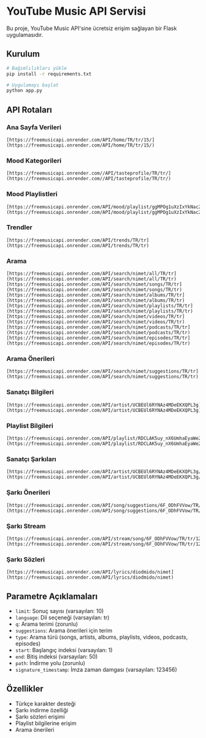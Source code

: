# YouTube Music API Servisi

Bu proje, YouTube Music API'sine ücretsiz erişim sağlayan bir Flask uygulamasıdır.

## Kurulum

```bash
# Bağımlılıkları yükle
pip install -r requirements.txt

# Uygulamayı başlat
python app.py
```

## API Rotaları

### Ana Sayfa Verileri
```
[https://freemusicapi.onrender.com/API/home/TR/tr/15/](https://freemusicapi.onrender.com/API/home/TR/tr/15/)
```

### Mood Kategorileri
```
[https://freemusicapi.onrender.com//API/tasteprofile/TR/tr/](https://freemusicapi.onrender.com//API/tasteprofile/TR/tr/)
```

### Mood Playlistleri
```
[https://freemusicapi.onrender.com/API/mood/playlist/ggMPOg1uXzIxYkNac21YZ2Z0/TR/tr/](https://freemusicapi.onrender.com/API/mood/playlist/ggMPOg1uXzIxYkNac21YZ2Z0/TR/tr/)
```

### Trendler
```
[https://freemusicapi.onrender.com/API/trends/TR/tr](https://freemusicapi.onrender.com/API/trends/TR/tr)
```

### Arama
```
[https://freemusicapi.onrender.com/API/search/nimet/all/TR/tr](https://freemusicapi.onrender.com/API/search/nimet/all/TR/tr)
[https://freemusicapi.onrender.com/API/search/nimet/songs/TR/tr](https://freemusicapi.onrender.com/API/search/nimet/songs/TR/tr)
[https://freemusicapi.onrender.com/API/search/nimet/albums/TR/tr](https://freemusicapi.onrender.com/API/search/nimet/albums/TR/tr)
[https://freemusicapi.onrender.com/API/search/nimet/playlists/TR/tr](https://freemusicapi.onrender.com/API/search/nimet/playlists/TR/tr)
[https://freemusicapi.onrender.com/API/search/nimet/videos/TR/tr](https://freemusicapi.onrender.com/API/search/nimet/videos/TR/tr)
[https://freemusicapi.onrender.com/API/search/nimet/podcasts/TR/tr](https://freemusicapi.onrender.com/API/search/nimet/podcasts/TR/tr)
[https://freemusicapi.onrender.com/API/search/nimet/episodes/TR/tr](https://freemusicapi.onrender.com/API/search/nimet/episodes/TR/tr)

```

### Arama Önerileri
```
[https://freemusicapi.onrender.com/API/search/nimet/suggestions/TR/tr](https://freemusicapi.onrender.com/API/search/nimet/suggestions/TR/tr)
```

### Sanatçı Bilgileri
```
[https://freemusicapi.onrender.com/API/artist/UCBEUl6RYNAz4MDeEKXQPL3g](https://freemusicapi.onrender.com/API/artist/UCBEUl6RYNAz4MDeEKXQPL3g)
```

### Playlist Bilgileri
```
[https://freemusicapi.onrender.com/API/playlist/RDCLAK5uy_nX6UmhaEyaWe200N_vATudKrScwKqiawI/TR/tr](https://freemusicapi.onrender.com/API/playlist/RDCLAK5uy_nX6UmhaEyaWe200N_vATudKrScwKqiawI/TR/tr)
```

### Sanatçı Şarkıları
```
[https://freemusicapi.onrender.com/API/artist/UCBEUl6RYNAz4MDeEKXQPL3g/TR/tr](https://freemusicapi.onrender.com/API/artist/UCBEUl6RYNAz4MDeEKXQPL3g/TR/tr)
```

### Şarkı Önerileri
```
[https://freemusicapi.onrender.com/API/song/suggestions/6F_ODhFVVow/TR/tr](https://freemusicapi.onrender.com/API/song/suggestions/6F_ODhFVVow/TR/tr)
```

### Şarkı Stream
```
[https://freemusicapi.onrender.com/API/stream/song/6F_ODhFVVow/TR/tr/123456](https://freemusicapi.onrender.com/API/stream/song/6F_ODhFVVow/TR/tr/123456)
```

### Şarkı Sözleri
```
[https://freemusicapi.onrender.com/API/lyrics/diodmido/nimet](https://freemusicapi.onrender.com/API/lyrics/diodmido/nimet)
```

## Parametre Açıklamaları

- `limit`: Sonuç sayısı (varsayılan: 10)
- `language`: Dil seçeneği (varsayılan: tr)
- `q`: Arama terimi (zorunlu)
- `suggestions`: Arama önerileri için terim
- `type`: Arama türü (songs, artists, albums, playlists, videos, podcasts, episodes)
- `start`: Başlangıç indeksi (varsayılan: 1)
- `end`: Bitiş indeksi (varsayılan: 50)
- `path`: İndirme yolu (zorunlu)
- `signature_timestamp`: İmza zaman damgası (varsayılan: 123456)

## Özellikler

- Türkçe karakter desteği
- Şarkı indirme özelliği
- Şarkı sözleri erişimi
- Playlist bilgilerine erişim
- Arama önerileri 
